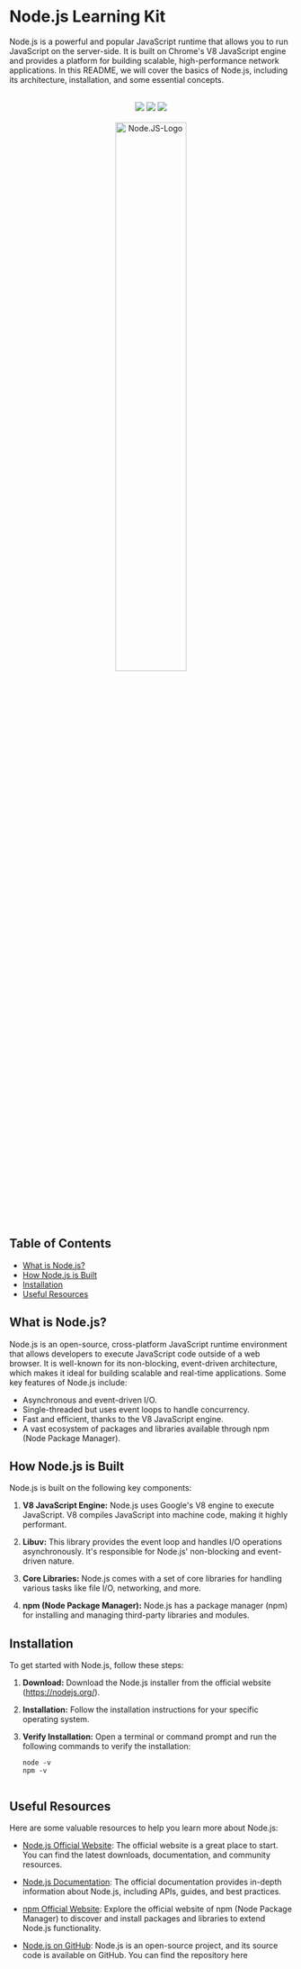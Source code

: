 # Node.js Learning Kit

Node.js is a powerful and popular JavaScript runtime that allows you to run JavaScript on the server-side. It is built on Chrome's V8 JavaScript engine and provides a platform for building scalable, high-performance network applications. In this README, we will cover the basics of Node.js, including its architecture, installation, and some essential concepts.

<br>
<div align="center">
   <img src="https://api.visitorbadge.io/api/visitors?path=https%3A%2F%2Fgithub.com%2Fayushsarode%2FNodeJS-Learning-Kit&label=visitors&countColor=%2337d67a&style=for-the-badge&labelStyle=upper" />
   <img src="https://api.visitorbadge.io/api/visitors?path=https%3A%2F%2Fgithub.com%2Fayushsarode%2FNodeJS-Learning-Kit&label=visitors&countColor=%2337d67a&style=for-the-badge&labelStyle=upper" />
<img src="https://img.shields.io/github/stars/ayushsarode/NodeJS-Learning-Kit?style=for-the-badge" />
<br>
<br>
<img src="https://raw.githubusercontent.com/ayushsarode/NodeJS-Learning-Kit/main/images/nodejs.png" alt="Node.JS-Logo" style="width: 50%; height: 50%;">
</div>


## Table of Contents
- [What is Node.js?](#what-is-nodejs)
- [How Node.js is Built](#how-nodejs-is-built)
- [Installation](#installation)
- [Useful Resources](#useful-resources)


<a name="what-is-nodejs"></a>
## What is Node.js?

Node.js is an open-source, cross-platform JavaScript runtime environment that allows developers to execute JavaScript code outside of a web browser. It is well-known for its non-blocking, event-driven architecture, which makes it ideal for building scalable and real-time applications. Some key features of Node.js include:

- Asynchronous and event-driven I/O.
- Single-threaded but uses event loops to handle concurrency.
- Fast and efficient, thanks to the V8 JavaScript engine.
- A vast ecosystem of packages and libraries available through npm (Node Package Manager).


<a name="how-nodejs-is-built"></a>
## How Node.js is Built

Node.js is built on the following key components:

1. **V8 JavaScript Engine:** Node.js uses Google's V8 engine to execute JavaScript. V8 compiles JavaScript into machine code, making it highly performant.

2. **Libuv:** This library provides the event loop and handles I/O operations asynchronously. It's responsible for Node.js' non-blocking and event-driven nature.

3. **Core Libraries:** Node.js comes with a set of core libraries for handling various tasks like file I/O, networking, and more.

4. **npm (Node Package Manager):** Node.js has a package manager (npm) for installing and managing third-party libraries and modules.


<a name="installation"></a>
## Installation

To get started with Node.js, follow these steps:

1. **Download:** Download the Node.js installer from the official website (https://nodejs.org/).

2. **Installation:** Follow the installation instructions for your specific operating system.

3. **Verify Installation:** Open a terminal or command prompt and run the following commands to verify the installation:

   ```shell
   node -v
   npm -v


<a name="useful-resources"></a>
## Useful Resources

Here are some valuable resources to help you learn more about Node.js:

- [Node.js Official Website](https://nodejs.org/): The official website is a great place to start. You can find the latest downloads, documentation, and community resources.

- [Node.js Documentation](https://nodejs.org/docs/): The official documentation provides in-depth information about Node.js, including APIs, guides, and best practices.

- [npm Official Website](https://www.npmjs.com/): Explore the official website of npm (Node Package Manager) to discover and install packages and libraries to extend Node.js functionality.

- [Node.js on GitHub](https://github.com/nodejs/node): Node.js is an open-source project, and its source code is available on GitHub. You can find the repository here
   
